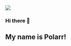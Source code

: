 <img src="https://github-readme-stats.vercel.app/api?username=thepolardeveloper&&show_icons=false&title_color=ffffff&icon_color=bb2acf&text_color=daf7dc&bg_color=151515">


### Hi there 👋
## My name is Polarr!

